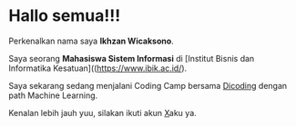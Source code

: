 # Hallo semua!!! 

Perkenalkan nama saya **Ikhzan Wicaksono**.<br>

Saya seorang **Mahasiswa Sistem Informasi** di [Institut Bisnis dan Informatika Kesatuan]((https://www.ibik.ac.id/).<br>

Saya sekarang sedang menjalani Coding Camp bersama [Dicoding](https://www.dicoding.com/) dengan path Machine Learning.<br>

Kenalan lebih jauh yuu, silakan ikuti akun [X](https://www.x.com/in/isanwicakkk/)aku ya.
